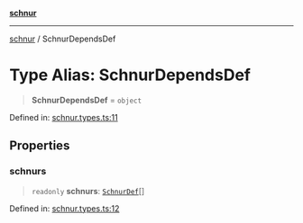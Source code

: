 [**schnur**](README.md)

***

[schnur](README.md) / SchnurDependsDef

# Type Alias: SchnurDependsDef

> **SchnurDependsDef** = `object`

Defined in: [schnur.types.ts:11](https://github.com/bimandev/schnur.js/blob/735c3129c86254d7a740d1915e6b3d7d995a68a4/lib/schnur.types.ts#L11)

## Properties

### schnurs

> `readonly` **schnurs**: [`SchnurDef`](type-aliases\SchnurDef.md)[]

Defined in: [schnur.types.ts:12](https://github.com/bimandev/schnur.js/blob/735c3129c86254d7a740d1915e6b3d7d995a68a4/lib/schnur.types.ts#L12)
